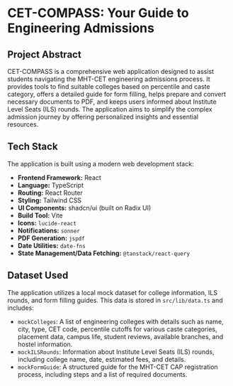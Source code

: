 # CET-COMPASS: Your Guide to Engineering Admissions



## Project Abstract
CET-COMPASS is a comprehensive web application designed to assist students navigating the MHT-CET engineering admissions process. It provides tools to find suitable colleges based on percentile and caste category, offers a detailed guide for form filling, helps prepare and convert necessary documents to PDF, and keeps users informed about Institute Level Seats (ILS) rounds. The application aims to simplify the complex admission journey by offering personalized insights and essential resources.

## Tech Stack
The application is built using a modern web development stack:
-   **Frontend Framework:** React
-   **Language:** TypeScript
-   **Routing:** React Router
-   **Styling:** Tailwind CSS
-   **UI Components:** shadcn/ui (built on Radix UI)
-   **Build Tool:** Vite
-   **Icons:** `lucide-react`
-   **Notifications:** `sonner`
-   **PDF Generation:** `jspdf`
-   **Date Utilities:** `date-fns`
-   **State Management/Data Fetching:** `@tanstack/react-query`

## Dataset Used
The application utilizes a local mock dataset for college information, ILS rounds, and form filling guides. This data is stored in `src/lib/data.ts` and includes:
-   `mockColleges`: A list of engineering colleges with details such as name, city, type, CET code, percentile cutoffs for various caste categories, placement data, campus life, student reviews, available branches, and hostel information.
-   `mockILSRounds`: Information about Institute Level Seats (ILS) rounds, including college name, date, estimated fees, and details.
-   `mockFormGuide`: A structured guide for the MHT-CET CAP registration process, including steps and a list of required documents.